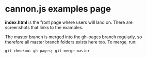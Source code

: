 # cannon.js examples page

**index.html** is the front page where users will land on. There are screenshots that links to the examples.

The master branch is merged into the gh-pages branch regularly, so therefore all master branch folders exists here too. To merge, run:

    git checkout gh-pages; git merge master
